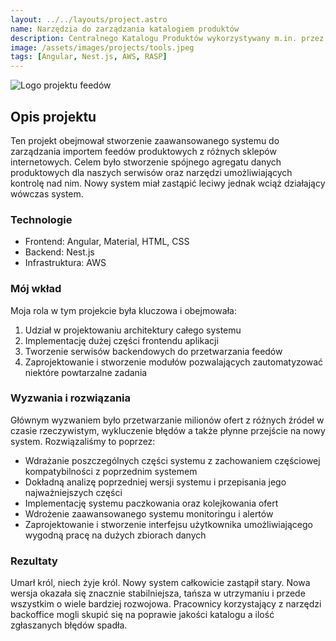 ```yaml
---
layout: ../../layouts/project.astro
name: Narzędzia do zarządzania katalogiem produktów
description: Centralnego Katalogu Produktów wykorzystywany m.in. przez porównywarkę skapiec.pl
image: /assets/images/projects/tools.jpeg
tags: [Angular, Nest.js, AWS, RASP]
---
```


![Logo projektu feedów](/assets/images/projects/tools.jpeg)

## Opis projektu

Ten projekt obejmował stworzenie zaawansowanego systemu do zarządzania importem feedów produktowych z różnych sklepów internetowych. Celem było stworzenie spójnego agregatu danych produktowych dla naszych serwisów oraz narzędzi umożliwiających kontrolę nad nim. Nowy system miał zastąpić leciwy jednak wciąż działający wówczas system.

### Technologie

- Frontend: Angular, Material, HTML, CSS
- Backend: Nest.js
- Infrastruktura: AWS

### Mój wkład

Moja rola w tym projekcie była kluczowa i obejmowała:

1. Udział w projektowaniu architektury całego systemu
2. Implementację dużej części frontendu aplikacji
3. Tworzenie serwisów backendowych do przetwarzania feedów
4. Zaprojektowanie i stworzenie modułów pozwalających zautomatyzować niektóre powtarzalne zadania

### Wyzwania i rozwiązania

Głównym wyzwaniem było przetwarzanie milionów ofert z różnych źródeł w czasie rzeczywistym, wykluczenie błędów a także płynne przejście na nowy system. Rozwiązaliśmy to poprzez:

- Wdrażanie poszczególnych części systemu z zachowaniem częściowej kompatybilności z poprzednim systemem
- Dokładną analizę poprzedniej wersji systemu i przepisania jego najważniejszych części
- Implementację systemu paczkowania oraz kolejkowania ofert
- Wdrożenie zaawansowanego systemu monitoringu i alertów
- Zaprojektowanie i stworzenie interfejsu użytkownika umożliwiającego wygodną pracę na dużych zbiorach danych

### Rezultaty
Umarł król, niech żyje król. Nowy system całkowicie zastąpił stary. Nowa wersja okazała się znacznie stabilniejsza, tańsza w utrzymaniu i przede wszystkim o wiele bardziej rozwojowa. Pracownicy korzystający z narzędzi backoffice mogli skupić się na poprawie jakości katalogu a ilość zgłaszanych błędów spadła.